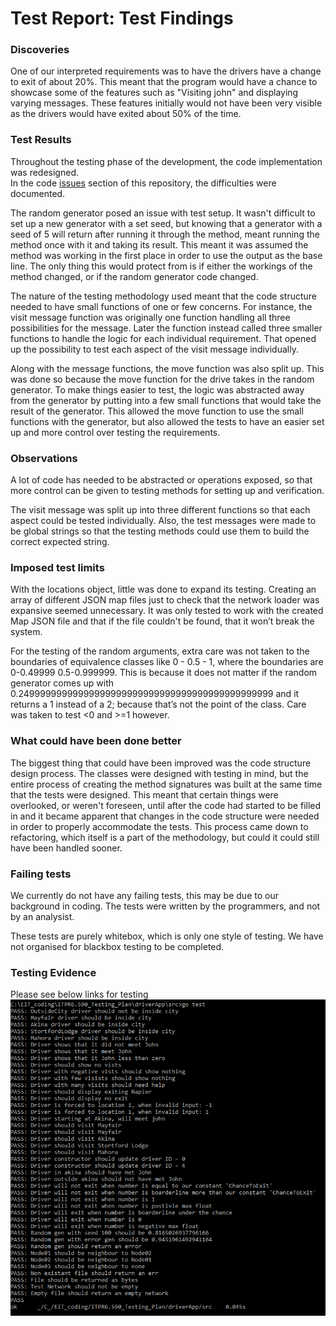 # Test Report: Test Findings

### Discoveries
One of our interpreted requirements was to have the drivers have a change to exit of about 20%. This meant that the program would have a chance to showcase some of the features such as "Visiting john" and displaying varying messages. These features initially would not have been very visible as the drivers would have exited about 50% of the time.

### Test Results
Throughout the testing phase of the development, the code implementation was redesigned.  
In the code [issues](https://github.com/mitchellwarr/ITPR6.590_Testing_Plan/issues?utf8=%E2%9C%93&q=) section of this repository, the difficulties were documented.  

The random generator posed an issue with test setup. It wasn't difficult to set up a new generator with a set seed, but knowing that a generator with a seed of 5 will return after running it through the method, meant running the method once with it and taking its result. This meant it was assumed the method was working in the first place in order to use the output as the base line. The only thing this would protect from is if either the workings of the method changed, or if the random generator code changed.  

The nature of the testing methodology used meant that the code structure needed to have small functions of one or few concerns. For instance, the visit message function was originally one function handling all three possibilities for the message. Later the function instead called three smaller functions to handle the logic for each individual requirement. That opened up the possibility to test each aspect of the visit message individually.  

Along with the message functions, the move function was also split up. This was done so because the move function for the drive takes in the random generator. To make things easier to test, the logic was abstracted away from the generator by putting into a few small functions that would take the result of the generator. This allowed the move function to use the small functions with the generator, but also allowed the tests to have an easier set up and more control over testing the requirements.  

### Observations
A lot of code has needed to be abstracted or operations exposed, so that more control can be given to testing methods for setting up and verification.  

The visit message was split up into three different functions so that each aspect could be tested individually. Also, the test messages were made to be global strings so that the testing methods could use them to build the correct expected string.

### Imposed test limits
With the locations object, little was done to expand its testing. Creating an array of different JSON map files just to check that the network loader was expansive seemed unnecessary. It was only tested to work with the created Map JSON file and that if the file couldn't be found, that it won’t break the system.  

For the testing of the random arguments, extra care was not taken to the boundaries of equivalence classes like 0 - 0.5 - 1, where the boundaries are 0-0.49999 0.5-0.999999. This is because it does not matter if the random generator comes up with 0.24999999999999999999999999999999999999999999999 and it returns a 1 instead of a 2; because that’s not the point of the class. Care was taken to test <0 and >=1 however.  

### What could have been done better
The biggest thing that could have been improved was the code structure design process. The classes were designed with testing in mind, but the entire process of creating the method signatures was built at the same time that the tests were designed. This meant that certain things were overlooked, or weren't foreseen, until after the code had started to be filled in and it became apparent that changes in the code structure were needed in order to properly accommodate the tests. This process came down to refactoring, which itself is a part of the methodology, but could it could still have been handled sooner.

### Failing tests
We currently do not have any failing tests, this may be due to our background in coding. The tests were written by the programmers, and not by an analysist.  

These tests are purely whitebox, which is only one style of testing. We have not organised for blackbox testing to be completed. 

### Testing Evidence
Please see below links for testing   
![Test Results](test_results.PNG)
